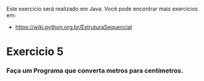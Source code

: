 Este exercício será realizado em Java.
Você pode encontrar mais exercícios em:
- https://wiki.python.org.br/EstruturaSequencial

# Exercicio 5

### Faça um Programa que converta metros para centímetros.
